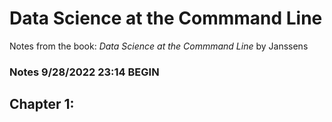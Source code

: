 # Data Science at the Commmand Line
Notes from the book: *Data Science at the Commmand Line* by Janssens

### Notes 9/28/2022 23:14 BEGIN
## Chapter 1: